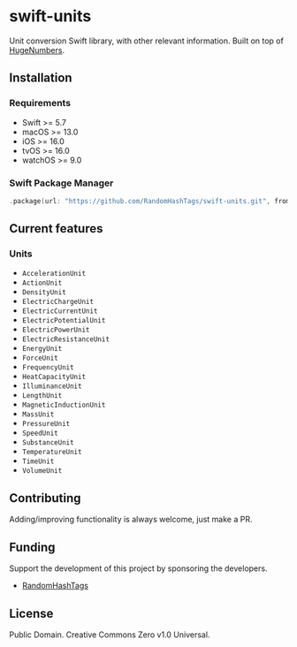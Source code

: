 # swift-units
Unit conversion Swift library, with other relevant information. Built on top of [HugeNumbers](https://github.com/RandomHashTags/swift_huge-numbers).

## Installation
### Requirements
- Swift >= 5.7
- macOS >= 13.0
- iOS >= 16.0
- tvOS >= 16.0
- watchOS >= 9.0
### Swift Package Manager
```swift
.package(url: "https://github.com/RandomHashTags/swift-units.git", from: "1.2.0")
```

## Current features
### Units
- `AccelerationUnit`
- `ActionUnit`
- `DensityUnit`
- `ElectricChargeUnit`
- `ElectricCurrentUnit`
- `ElectricPotentialUnit`
- `ElectricPowerUnit`
- `ElectricResistanceUnit`
- `EnergyUnit`
- `ForceUnit`
- `FrequencyUnit`
- `HeatCapacityUnit`
- `IlluminanceUnit`
- `LengthUnit`
- `MagneticInductionUnit`
- `MassUnit`
- `PressureUnit`
- `SpeedUnit`
- `SubstanceUnit`
- `TemperatureUnit`
- `TimeUnit`
- `VolumeUnit`

## Contributing
Adding/improving functionality is always welcome, just make a PR.

## Funding
Support the development of this project by sponsoring the developers.
- [RandomHashTags](https://github.com/sponsors/RandomHashTags)

## License
Public Domain. Creative Commons Zero v1.0 Universal.
